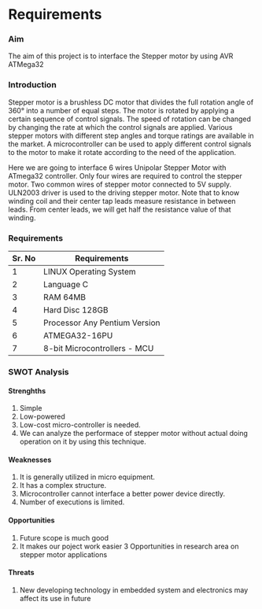 # Requirements

### Aim

The aim of this project is to interface the Stepper motor by using AVR ATMega32

### Introduction

Stepper motor is a brushless DC motor that divides the full rotation angle of 360° into a number of equal steps. The motor is rotated by applying a certain sequence of control signals. The speed of rotation can be changed by changing the rate at which the control signals are applied. Various stepper motors with different step angles and torque ratings are available in the market. A microcontroller can be used to apply different control signals to the motor to make it rotate according to the need of the application.

Here we are going to interface 6 wires Unipolar Stepper Motor with ATmega32 controller.
Only four wires are required to control the stepper motor. 
Two common wires of stepper motor connected to 5V supply.
ULN2003 driver is used to the driving stepper motor.
Note that to know winding coil and their center tap leads measure resistance in between leads. From center leads, we will get half the resistance value of that winding.



### Requirements
| Sr. No | Requirements |
| ----| ------ |
| 1 | LINUX Operating System |
|2  | Language C |
|3 |RAM  64MB |
|4  |Hard Disc 128GB  |
| 5 | Processor Any Pentium Version |
|6 | ATMEGA32-16PU |
|7| 	8-bit Microcontrollers - MCU |




### SWOT Analysis
#### Strenghths
1. Simple 
2. Low-powered
3. Low-cost micro-controller is needed. 
4. We can analyze the performace of stepper motor without actual doing operation on it by using this technique.
#### Weaknesses
1. It is generally utilized in micro equipment.
2. It has a complex structure.
3. Microcontroller cannot interface a better power device directly.
4. Number of executions is limited.

#### Opportunities
1. Future scope is much good
2. It makes our poject work easier
3  Opportunities in research area on stepper motor applications

#### Threats
1. New developing technology in embedded system and electronics may affect its use in future

